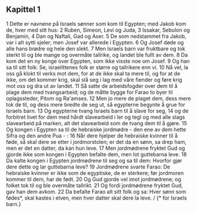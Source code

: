 ## Kapittel 1

1 Dette er navnene på Israels sønner som kom til Egypten; med Jakob kom de, hver med sitt hus:
2 Ruben, Simeon, Levi og Juda,
3 Issakar, Sebulon og Benjamin,
4 Dan og Naftali, Gad og Aser.
5 De som nedstammet fra Jakob, var i alt sytti sjeler; men Josef var allerede i Egypten.
6 Og Josef døde og alle hans brødre og hele den slekt.
7 Men Israels barn var fruktbare og tok sterkt til og ble mange og overmåte tallrike, og landet ble fullt av dem.
8 Da kom det en ny konge over Egypten, som ikke visste noe om Josef.
9 Og han sa til sitt folk: Se, israelittenes folk er større og tallrikere enn vi.
10 Nå vel, la oss gå klokt til verks mot dem, for at de ikke skal ta mere til, og for at de ikke, om det kommer krig, skal slå seg i lag med våre fiender og føre krig mot oss og dra ut av landet.
11 Så satte de arbeidsfogder over dem til å plage dem med tvangsarbeid; og de måtte bygge for Farao to byer til oplagssteder, Pitom og Ra'amses.
12 Men jo mere de plaget dem, dess mere tok de til, og dess mere bredte de seg ut, så egypterne begynte å grue for Israels barn.
13 Og egypterne tvang Israels barn til å slave for seg,
14 og de forbitret livet for dem med hårdt slavearbeid i ler og tegl og med alle slags slavearbeid på marken, alt det slavearbeid som de tvang dem til å gjøre.
15 Og kongen i Egypten sa til de hebraiske jordmødre - den ene av dem hette Sifra og den andre Pua - :
16 Når dere hjelper de hebraiske kvinner til å føde, så skal dere se etter i jordmorstolen; er det da en sønn, sa drep ham, men er det en datter, da kan hun leve.
17 Men jordmødrene fryktet Gud og gjorde ikke som kongen i Egypten befalte dem, men lot guttebarna leve.
18 Da kalte kongen i Egypten jordmødrene til seg og sa til dem: Hvorfor gjør dere dette og lar guttebarna leve?
19 Jordmødrene svarte Farao: De hebraiske kvinner er ikke som de egyptiske, de er sterkere; før jordmoren kommer til dem, har de født.
20 Og Gud gjorde vel imot jordmødrene; og folket tok til og ble overmåte tallrikt.
21 Og fordi jordmødrene fryktet Gud, gav han dem avkom.
22 Da befalte Farao alt sitt folk og sa: Hver sønn som fødes*, skal kastes i elven, men hver datter skal dere la leve. / {* for Israels barn.}
